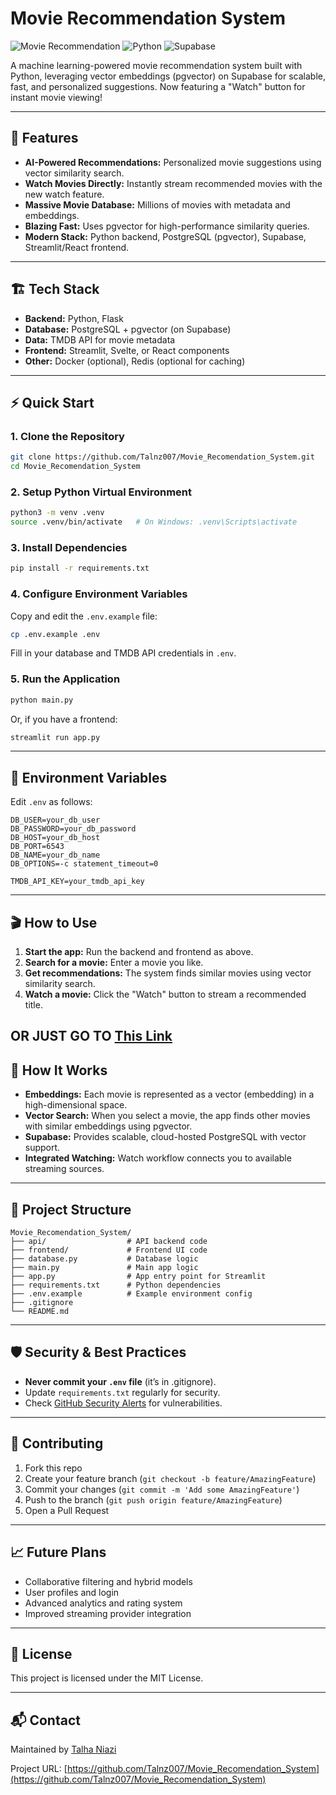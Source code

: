 # Movie Recommendation System

![Movie Recommendation](https://img.shields.io/badge/Movie-Recommendation-blue)
![Python](https://img.shields.io/badge/Python-3.8+-success)
![Supabase](https://img.shields.io/badge/Supabase-pgvector-orange)


A machine learning-powered movie recommendation system built with Python, leveraging vector embeddings (pgvector) on Supabase for scalable, fast, and personalized suggestions. Now featuring a "Watch" button for instant movie viewing!

---

## 🚀 Features

- **AI-Powered Recommendations:** Personalized movie suggestions using vector similarity search.
- **Watch Movies Directly:** Instantly stream recommended movies with the new watch feature.
- **Massive Movie Database:** Millions of movies with metadata and embeddings.
- **Blazing Fast:** Uses pgvector for high-performance similarity queries.
- **Modern Stack:** Python backend, PostgreSQL (pgvector), Supabase, Streamlit/React frontend.

---

## 🏗️ Tech Stack

- **Backend:** Python, Flask
- **Database:** PostgreSQL + pgvector (on Supabase)
- **Data:** TMDB API for movie metadata
- **Frontend:** Streamlit, Svelte, or React components
- **Other:** Docker (optional), Redis (optional for caching)

---

## ⚡ Quick Start

### 1. Clone the Repository

```bash
git clone https://github.com/Talnz007/Movie_Recomendation_System.git
cd Movie_Recomendation_System
```

### 2. Setup Python Virtual Environment

```bash
python3 -m venv .venv
source .venv/bin/activate   # On Windows: .venv\Scripts\activate
```

### 3. Install Dependencies

```bash
pip install -r requirements.txt
```

### 4. Configure Environment Variables

Copy and edit the `.env.example` file:

```bash
cp .env.example .env
```

Fill in your database and TMDB API credentials in `.env`.

### 5. Run the Application

```bash
python main.py
```

Or, if you have a frontend:

```bash
streamlit run app.py
```

---

## 🔑 Environment Variables

Edit `.env` as follows:

```
DB_USER=your_db_user
DB_PASSWORD=your_db_password
DB_HOST=your_db_host
DB_PORT=6543
DB_NAME=your_db_name
DB_OPTIONS=-c statement_timeout=0

TMDB_API_KEY=your_tmdb_api_key
```

---

## 🎬 How to Use

1. **Start the app:** Run the backend and frontend as above.
2. **Search for a movie:** Enter a movie you like.
3. **Get recommendations:** The system finds similar movies using vector similarity search.
4. **Watch a movie:** Click the "Watch" button to stream a recommended title.

**OR JUST GO TO [This Link](https://recommenders.streamlit.app/)**
---

## 🧠 How It Works

- **Embeddings:** Each movie is represented as a vector (embedding) in a high-dimensional space.
- **Vector Search:** When you select a movie, the app finds other movies with similar embeddings using pgvector.
- **Supabase:** Provides scalable, cloud-hosted PostgreSQL with vector support.
- **Integrated Watching:** Watch workflow connects you to available streaming sources.

---

## 📂 Project Structure

```
Movie_Recomendation_System/
├── api/                  # API backend code
├── frontend/             # Frontend UI code
├── database.py           # Database logic
├── main.py               # Main app logic
├── app.py                # App entry point for Streamlit
├── requirements.txt      # Python dependencies
├── .env.example          # Example environment config
├── .gitignore
└── README.md
```

---

## 🛡️ Security & Best Practices

- **Never commit your `.env` file** (it’s in .gitignore).
- Update `requirements.txt` regularly for security.
- Check [GitHub Security Alerts](https://github.com/Talnz007/Movie_Recomendation_System/security/dependabot) for vulnerabilities.

---

## 🤝 Contributing

1. Fork this repo
2. Create your feature branch (`git checkout -b feature/AmazingFeature`)
3. Commit your changes (`git commit -m 'Add some AmazingFeature'`)
4. Push to the branch (`git push origin feature/AmazingFeature`)
5. Open a Pull Request

---

## 📈 Future Plans

- Collaborative filtering and hybrid models
- User profiles and login
- Advanced analytics and rating system
- Improved streaming provider integration

---

## 📄 License

This project is licensed under the MIT License.

---

## 📬 Contact

Maintained by [Talha Niazi](mailto:Talhaniazai007@gmail.com)

Project URL: [https://github.com/Talnz007/Movie_Recomendation_System](https://github.com/Talnz007/Movie_Recomendation_System)
